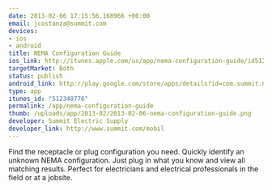 ```yaml
--- 
date: 2013-02-06 17:15:56.168966 +00:00
email: jcostanza@summit.com
devices: 
- ios
- android
title: NEMA Configuration Guide
ios_link: http://itunes.apple.com/us/app/nema-configuration-guide/id512348776
targetMarket: Both
status: publish
android_link: http://play.google.com/store/apps/details?id=com.summit.nema_configuration
type: app
itunes_id: "512348776"
permalink: /app/nema-configuration-guide
thumb: /uploads/app/2013-02/2013-02-06-nema-configuration-guide.png
developer: Summit Electric Supply
developer_link: http://www.summit.com/mobil
---
```


Find the receptacle or plug configuration you need. Quickly identify an unknown NEMA configuration. Just plug in what you know and view all matching results. Perfect for electricians and electrical professionals in the field or at a jobsite.
